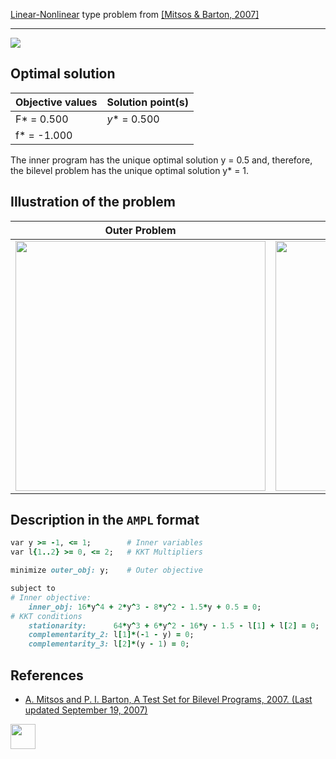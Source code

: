 [Linear-Nonlinear](/test-problems/LP-NLP-problems) type problem from [\[Mitsos & Barton, 2007\]][Mitsos & Barton, 2007]

---

![](https://github.com/basblsolver/test-problems/wiki/images/mb_2007_05_eq.jpg)

## Optimal solution

Objective values   | Solution point(s) |
------------------ | ----------------- |
F* = 0.500         | _y_* = 0.500      |
f* = -1.000        |                   |

The inner program has the unique optimal solution y = 0.5 and, therefore, the bilevel problem has the unique optimal solution y* = 1.

## Illustration of the problem

Outer Problem    | Inner Problem    |
---------------- | ---------------- |
<img src="https://github.com/basblsolver/test-problems/wiki/images/mb_2007_05_outer.jpg" width="400"> | <img src="https://github.com/basblsolver/test-problems/wiki/images/mb_2007_05_inner.jpg" width="400"> |

## Description in the `AMPL` format

```ruby
var y >= -1, <= 1;        # Inner variables
var l{1..2} >= 0, <= 2;   # KKT Multipliers

minimize outer_obj: y;    # Outer objective

subject to
# Inner objective:
    inner_obj: 16*y^4 + 2*y^3 - 8*y^2 - 1.5*y + 0.5 = 0;
# KKT conditions
    stationarity:      64*y^3 + 6*y^2 - 16*y - 1.5 - l[1] + l[2] = 0;
    complementarity_2: l[1]*(-1 - y) = 0;
    complementarity_3: l[2]*(y - 1) = 0;
```

##  References

 - [A. Mitsos and P. I. Barton, A Test Set for Bilevel Programs, 2007. (Last updated September 19, 2007)](https://www.researchgate.net/publication/228455291_A_test_set_for_bilevel_programs)

[<img src="http://www.interupgrade.com/images/pfeil-backbutton.png" width="40" height="40">](/test-problems/LP-NLP-problems "Back to summary of LP-NLP type problems")

[Mitsos & Barton, 2007]: https://www.researchgate.net/publication/228455291_A_test_set_for_bilevel_programs
